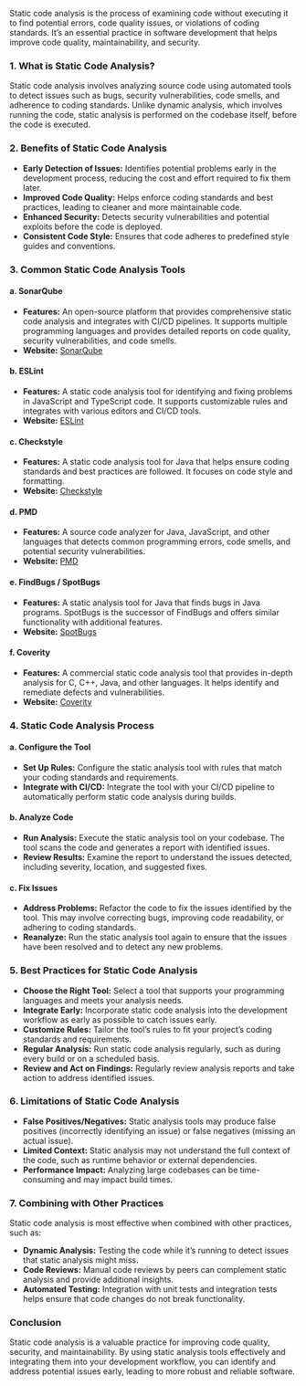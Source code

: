 Static code analysis is the process of examining code without executing it to find potential errors, code quality issues, or violations of coding standards. It’s an essential practice in software development that helps improve code quality, maintainability, and security.

### **1. What is Static Code Analysis?**

Static code analysis involves analyzing source code using automated tools to detect issues such as bugs, security vulnerabilities, code smells, and adherence to coding standards. Unlike dynamic analysis, which involves running the code, static analysis is performed on the codebase itself, before the code is executed.

### **2. Benefits of Static Code Analysis**

- **Early Detection of Issues:** Identifies potential problems early in the development process, reducing the cost and effort required to fix them later.
- **Improved Code Quality:** Helps enforce coding standards and best practices, leading to cleaner and more maintainable code.
- **Enhanced Security:** Detects security vulnerabilities and potential exploits before the code is deployed.
- **Consistent Code Style:** Ensures that code adheres to predefined style guides and conventions.

### **3. Common Static Code Analysis Tools**

#### **a. SonarQube**

- **Features:** An open-source platform that provides comprehensive static code analysis and integrates with CI/CD pipelines. It supports multiple programming languages and provides detailed reports on code quality, security vulnerabilities, and code smells.
- **Website:** [SonarQube](https://www.sonarqube.org/)

#### **b. ESLint**

- **Features:** A static code analysis tool for identifying and fixing problems in JavaScript and TypeScript code. It supports customizable rules and integrates with various editors and CI/CD tools.
- **Website:** [ESLint](https://eslint.org/)

#### **c. Checkstyle**

- **Features:** A static code analysis tool for Java that helps ensure coding standards and best practices are followed. It focuses on code style and formatting.
- **Website:** [Checkstyle](https://checkstyle.sourceforge.io/)

#### **d. PMD**

- **Features:** A source code analyzer for Java, JavaScript, and other languages that detects common programming errors, code smells, and potential security vulnerabilities.
- **Website:** [PMD](https://pmd.github.io/)

#### **e. FindBugs / SpotBugs**

- **Features:** A static analysis tool for Java that finds bugs in Java programs. SpotBugs is the successor of FindBugs and offers similar functionality with additional features.
- **Website:** [SpotBugs](https://spotbugs.github.io/)

#### **f. Coverity**

- **Features:** A commercial static code analysis tool that provides in-depth analysis for C, C++, Java, and other languages. It helps identify and remediate defects and vulnerabilities.
- **Website:** [Coverity](https://www.synopsys.com/software-integrity/security-testing/static-analysis-sast.html)

### **4. Static Code Analysis Process**

#### **a. Configure the Tool**

- **Set Up Rules:** Configure the static analysis tool with rules that match your coding standards and requirements.
- **Integrate with CI/CD:** Integrate the tool with your CI/CD pipeline to automatically perform static code analysis during builds.

#### **b. Analyze Code**

- **Run Analysis:** Execute the static analysis tool on your codebase. The tool scans the code and generates a report with identified issues.
- **Review Results:** Examine the report to understand the issues detected, including severity, location, and suggested fixes.

#### **c. Fix Issues**

- **Address Problems:** Refactor the code to fix the issues identified by the tool. This may involve correcting bugs, improving code readability, or adhering to coding standards.
- **Reanalyze:** Run the static analysis tool again to ensure that the issues have been resolved and to detect any new problems.

### **5. Best Practices for Static Code Analysis**

- **Choose the Right Tool:** Select a tool that supports your programming languages and meets your analysis needs.
- **Integrate Early:** Incorporate static code analysis into the development workflow as early as possible to catch issues early.
- **Customize Rules:** Tailor the tool’s rules to fit your project’s coding standards and requirements.
- **Regular Analysis:** Run static code analysis regularly, such as during every build or on a scheduled basis.
- **Review and Act on Findings:** Regularly review analysis reports and take action to address identified issues. 

### **6. Limitations of Static Code Analysis**

- **False Positives/Negatives:** Static analysis tools may produce false positives (incorrectly identifying an issue) or false negatives (missing an actual issue).
- **Limited Context:** Static analysis may not understand the full context of the code, such as runtime behavior or external dependencies.
- **Performance Impact:** Analyzing large codebases can be time-consuming and may impact build times.

### **7. Combining with Other Practices**

Static code analysis is most effective when combined with other practices, such as:

- **Dynamic Analysis:** Testing the code while it’s running to detect issues that static analysis might miss.
- **Code Reviews:** Manual code reviews by peers can complement static analysis and provide additional insights.
- **Automated Testing:** Integration with unit tests and integration tests helps ensure that code changes do not break functionality.

### **Conclusion**

Static code analysis is a valuable practice for improving code quality, security, and maintainability. By using static analysis tools effectively and integrating them into your development workflow, you can identify and address potential issues early, leading to more robust and reliable software.